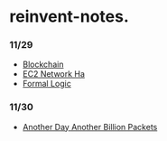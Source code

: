 reinvent-notes.
===============


### 11/29

* [Blockchain](./blockchain)
* [EC2 Network Ha](./ec2-network-ha)
* [Formal Logic](./formal-logic)

### 11/30

* [Another Day Another Billion Packets](./another-billion-packets)